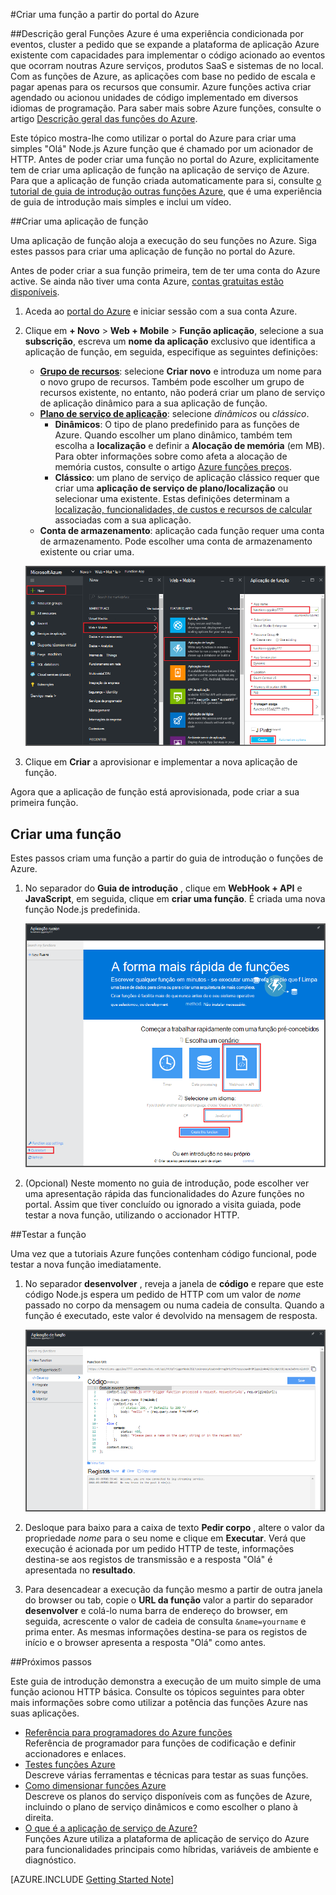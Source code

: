 <properties
   pageTitle="Criar uma função a partir do Portal do Azure | Microsoft Azure"
   description="Construa a sua função Azure primeiro, uma aplicação sem servidor, em menos de dois minutos."
   services="functions"
   documentationCenter="na"
   authors="ggailey777"
   manager="erikre"
   editor=""
   tags=""
/>

<tags
   ms.service="functions"
   ms.devlang="multiple"
   ms.topic="article"
   ms.tgt_pltfrm="multiple"
   ms.workload="na"
   ms.date="09/08/2016"
   ms.author="glenga"/>

#<a name="create-a-function-from-the-azure-portal"></a>Criar uma função a partir do portal do Azure

##<a name="overview"></a>Descrição geral
Funções Azure é uma experiência condicionada por eventos, cluster a pedido que se expande a plataforma de aplicação Azure existente com capacidades para implementar o código acionado ao eventos que ocorram noutras Azure serviços, produtos SaaS e sistemas de no local. Com as funções de Azure, as aplicações com base no pedido de escala e pagar apenas para os recursos que consumir. Azure funções activa criar agendado ou acionou unidades de código implementado em diversos idiomas de programação. Para saber mais sobre Azure funções, consulte o artigo [Descrição geral das funções do Azure](functions-overview.md).

Este tópico mostra-lhe como utilizar o portal do Azure para criar uma simples "Olá" Node.js Azure função que é chamado por um acionador de HTTP. Antes de poder criar uma função no portal do Azure, explicitamente tem de criar uma aplicação de função na aplicação de serviço de Azure. Para que a aplicação de função criada automaticamente para si, consulte [o tutorial de guia de introdução outras funções Azure](functions-create-first-azure-function.md), que é uma experiência de guia de introdução mais simples e inclui um vídeo.

##<a name="create-a-function-app"></a>Criar uma aplicação de função

Uma aplicação de função aloja a execução do seu funções no Azure. Siga estes passos para criar uma aplicação de função no portal do Azure.

Antes de poder criar a sua função primeira, tem de ter uma conta do Azure active. Se ainda não tiver uma conta Azure, [contas gratuitas estão disponíveis](https://azure.microsoft.com/free/).

1. Aceda ao [portal do Azure](https://portal.azure.com) e iniciar sessão com a sua conta Azure.

2. Clique em **+ Novo** > **Web + Mobile** > **Função aplicação**, selecione a sua **subscrição**, escreva um **nome da aplicação** exclusivo que identifica a aplicação de função, em seguida, especifique as seguintes definições:

    + **[Grupo de recursos](../azure-portal/resource-group-portal.md/)**: selecione **Criar novo** e introduza um nome para o novo grupo de recursos. Também pode escolher um grupo de recursos existente, no entanto, não poderá criar um plano de serviço de aplicação dinâmico para a sua aplicação de função.
    + **[Plano de serviço de aplicação](../app-service/azure-web-sites-web-hosting-plans-in-depth-overview.md)**: selecione *dinâmicos* ou *clássico*. 
        + **Dinâmicos**: O tipo de plano predefinido para as funções de Azure. Quando escolher um plano dinâmico, também tem escolha a **localização** e definir a **Alocação de memória** (em MB). Para obter informações sobre como afeta a alocação de memória custos, consulte o artigo [Azure funções preços](https://azure.microsoft.com/pricing/details/functions/). 
        + **Clássico**: um plano de serviço de aplicação clássico requer que criar uma **aplicação de serviço de plano/localização** ou selecionar uma existente. Estas definições determinam a [localização, funcionalidades, de custos e recursos de calcular](https://azure.microsoft.com/pricing/details/app-service/) associadas com a sua aplicação.  
    + **Conta de armazenamento**: aplicação cada função requer uma conta de armazenamento. Pode escolher uma conta de armazenamento existente ou criar uma. 

    ![Criar nova aplicação de função no portal do Azure](./media/functions-create-first-azure-function-azure-portal/function-app-create-flow.png)

3. Clique em **Criar** a aprovisionar e implementar a nova aplicação de função.  

Agora que a aplicação de função está aprovisionada, pode criar a sua primeira função.

## <a name="create-a-function"></a>Criar uma função

Estes passos criam uma função a partir do guia de introdução o funções de Azure.

1. No separador do **Guia de introdução** , clique em **WebHook + API** e **JavaScript**, em seguida, clique em **criar uma função**. É criada uma nova função Node.js predefinida. 

    ![](./media/functions-create-first-azure-function-azure-portal/function-app-quickstart-node-webhook.png)

2. (Opcional) Neste momento no guia de introdução, pode escolher ver uma apresentação rápida das funcionalidades do Azure funções no portal.   Assim que tiver concluído ou ignorado a visita guiada, pode testar a nova função, utilizando o accionador HTTP.

##<a name="test-the-function"></a>Testar a função

Uma vez que a tutoriais Azure funções contenham código funcional, pode testar a nova função imediatamente.

1. No separador **desenvolver** , reveja a janela de **código** e repare que este código Node.js espera um pedido de HTTP com um valor de *nome* passado no corpo da mensagem ou numa cadeia de consulta. Quando a função é executado, este valor é devolvido na mensagem de resposta.

    ![](./media/functions-create-first-azure-function-azure-portal/function-app-develop-tab-testing.png)

2. Desloque para baixo para a caixa de texto **Pedir corpo** , altere o valor da propriedade *nome* para o seu nome e clique em **Executar**. Verá que execução é acionada por um pedido HTTP de teste, informações destina-se aos registos de transmissão e a resposta "Olá" é apresentada no **resultado**. 

3. Para desencadear a execução da função mesmo a partir de outra janela do browser ou tab, copie o **URL da função** valor a partir do separador **desenvolver** e colá-lo numa barra de endereço do browser, em seguida, acrescente o valor de cadeia de consulta `&name=yourname` e prima enter. As mesmas informações destina-se para os registos de início e o browser apresenta a resposta "Olá" como antes.

##<a name="next-steps"></a>Próximos passos

Este guia de introdução demonstra a execução de um muito simple de uma função acionou HTTP básica. Consulte os tópicos seguintes para obter mais informações sobre como utilizar a potência das funções Azure nas suas aplicações.

+ [Referência para programadores do Azure funções](functions-reference.md)  
Referência de programador para funções de codificação e definir accionadores e enlaces.
+ [Testes funções Azure](functions-test-a-function.md)  
Descreve várias ferramentas e técnicas para testar as suas funções.
+ [Como dimensionar funções Azure](functions-scale.md)  
Descreve os planos do serviço disponíveis com as funções de Azure, incluindo o plano de serviço dinâmicos e como escolher o plano à direita. 
+ [O que é a aplicação de serviço de Azure?](../app-service/app-service-value-prop-what-is.md)  
Funções Azure utiliza a plataforma de aplicação de serviço do Azure para funcionalidades principais como híbridas, variáveis de ambiente e diagnóstico. 

[AZURE.INCLUDE [Getting Started Note](../../includes/functions-get-help.md)]
